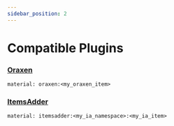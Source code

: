 ```yaml
---
sidebar_position: 2
---
```


# Compatible Plugins

### [Oraxen](https://www.spigotmc.org/resources/%E2%80%8D✅-25-☄%EF%B8%8F-oraxen-add-items-blocks-armors-hats-food-furnitures-plants-and-gui.72448/)

`material: oraxen:<my_oraxen_item>`

### [ItemsAdder](https://www.spigotmc.org/resources/✨itemsadder⭐custom-items-armors-hud-gui-mobs-emoji-blocks-wings-hats-liquids.73355/)

`material: itemsadder:<my_ia_namespace>:<my_ia_item>`